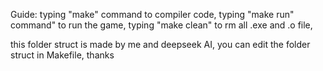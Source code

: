 Guide:
    typing "make" command to compiler code,
    typing "make run" command" to run the game,
    typing "make clean" to rm all .exe and .o file,


this folder struct is made by me and deepseek AI, you can edit the folder struct in Makefile, thanks
